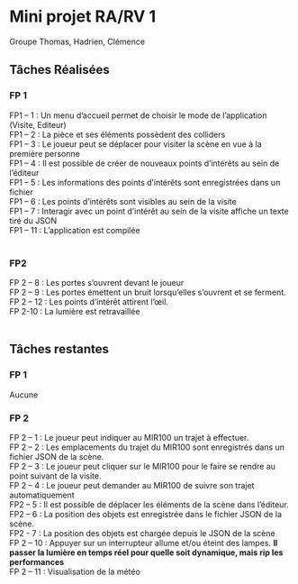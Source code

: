 # Mini projet RA/RV 1

Groupe Thomas, Hadrien, Clémence

## Tâches Réalisées

### FP 1
FP1 – 1 : Un menu d’accueil permet de choisir le mode de l’application (Visite, Editeur)<br>
FP1 – 2 : La pièce et ses éléments possèdent des colliders<br>
FP1 – 3 : Le joueur peut se déplacer pour visiter la scène en vue à la première personne<br>
FP1 – 4 : Il est possible de créer de nouveaux points d’intérêts au sein de l’éditeur<br>
FP1 – 5 : Les informations des points d’intérêts sont enregistrées dans un fichier<br>
FP1 – 6 : Les points d’intérêts sont visibles au sein de la visite<br>
FP1 – 7 : Interagir avec un point d’intérêt au sein de la visite affiche un texte tiré du JSON<br>
FP1 – 11 : L’application est compilée<br>
<br>
### FP2
FP 2 – 8 : Les portes s’ouvrent devant le joueur<br>
FP 2 – 9 : Les portes émettent un bruit lorsqu’elles s’ouvrent et se ferment.<br>
FP 2 – 12 : Les points d’intérêt attirent l’œil.<br>
FP 2-10 : La lumière est retravaillée<br>
<br>
## Tâches restantes
### FP 1
Aucune
### FP 2
FP 2 – 1 : Le joueur peut indiquer au MIR100 un trajet à effectuer.<br>
FP 2 – 2 : Les emplacements du trajet du MIR100 sont enregistrés dans un fichier JSON de la scène.<br>
FP 2 – 3 : Le joueur peut cliquer sur le MIR100 pour le faire se rendre au point suivant de la visite.<br>
FP 2 – 4 : Le joueur peut demander au MIR100 de suivre son trajet automatiquement<br>
FP2 – 5 : Il est possible de déplacer les éléments de la scène dans l’éditeur.<br>
FP2 – 6 : La position des objets est enregistrée dans le fichier JSON de la scène.<br>
FP2 - 7 : La position des objets est chargée depuis le JSON de la scène<br>
FP 2 – 10 : Appuyer sur un interrupteur allume et/ou éteint des lampes. <strong>Il passer la lumière en temps réel pour quelle soit dynamique, mais rip les performances</strong><br>
FP 2 – 11 : Visualisation de la météo<br>

